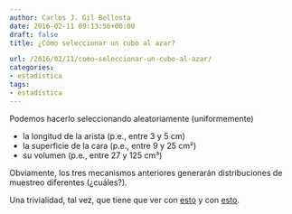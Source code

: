 ```yaml
---
author: Carlos J. Gil Bellosta
date: 2016-02-11 09:13:56+00:00
draft: false
title: ¿Cómo seleccionar un cubo al azar?

url: /2016/02/11/como-seleccionar-un-cubo-al-azar/
categories:
- estadística
tags:
- estadística
---
```


Podemos hacerlo seleccionando aleatoriamente (uniformemente)

* la longitud de la arista (p.e., entre 3 y 5 cm)
* la superficie de la cara (p.e., entre 9 y 25 cm²)
* su volumen (p.e., entre 27 y 125 cm³)

Obviamente, los tres mecanismos anteriores generarán distribuciones de muestreo diferentes (¿cuáles?).

Una trivialidad, tal vez, que tiene que ver con [esto](https://en.wikipedia.org/wiki/Jeffreys_prior) y con [esto](http://www.datanalytics.com/2015/08/07/una-paradoja-que-no-me-parece-paradojica-la-de-bertrand-y-una-pregunta/).